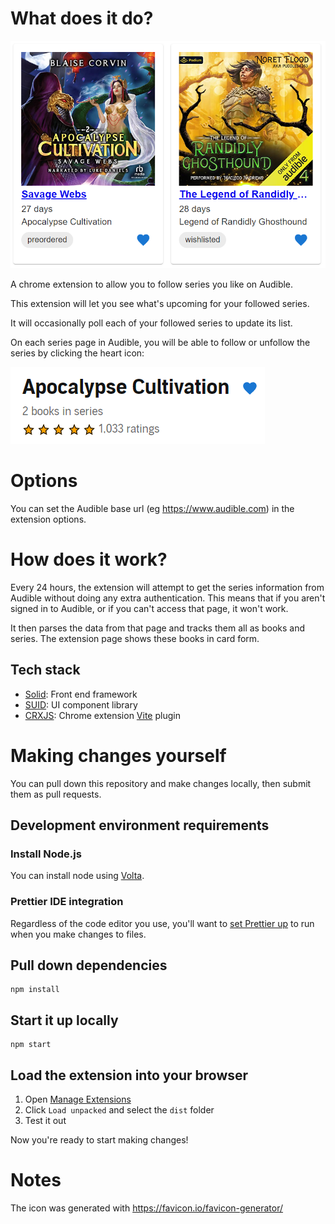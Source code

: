# What does it do?
![store 1](src/assets/store1.png)

A chrome extension to allow you to follow series you like on Audible.
  
This extension will let you see what's upcoming for your followed series.

It will occasionally poll each of your followed series to update its list.

On each series page in Audible, you will be able to follow or unfollow the series by clicking the heart icon:

![listen history infinity](src/assets/store2.png)

# Options
You can set the Audible base url (eg https://www.audible.com) in the extension options.

# How does it work?

Every 24 hours, the extension will attempt to get the series information from Audible without doing any extra authentication.
This means that if you aren't signed in to Audible, or if you can't access that page, it won't work.

It then parses the data from that page and tracks them all as books and series.  The extension page shows these books in card form.

## Tech stack
* [Solid](http://solidjs.com): Front end framework
* [SUID](https://suid.io/): UI component library
* [CRXJS](https://crxjs.dev/vite-plugin): Chrome extension [Vite](https://vitejs.dev/) plugin

# Making changes yourself
You can pull down this repository and make changes locally, then submit them as pull requests.
## Development environment requirements

### Install Node.js
You can install node using [Volta](http://volta.sh).

### Prettier IDE integration
Regardless of the code editor you use, you'll want to [set Prettier up](https://prettier.io/docs/en/editors.html) to run when you make changes to files.

## Pull down dependencies
```shell
npm install
```
## Start it up locally
```shell
npm start
```
## Load the extension into your browser
1. Open [Manage Extensions](chrome://extensions/)
2. Click `Load unpacked` and select the `dist` folder
3. Test it out

Now you're ready to start making changes!

# Notes
The icon was generated with https://favicon.io/favicon-generator/
